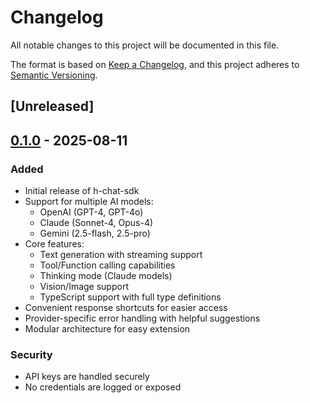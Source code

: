 # Changelog

All notable changes to this project will be documented in this file.

The format is based on [Keep a Changelog](https://keepachangelog.com/en/1.0.0/),
and this project adheres to [Semantic Versioning](https://semver.org/spec/v2.0.0.html).

## [Unreleased]

## [0.1.0] - 2025-08-11

### Added

- Initial release of h-chat-sdk
- Support for multiple AI models:
  - OpenAI (GPT-4, GPT-4o)
  - Claude (Sonnet-4, Opus-4)
  - Gemini (2.5-flash, 2.5-pro)
- Core features:
  - Text generation with streaming support
  - Tool/Function calling capabilities
  - Thinking mode (Claude models)
  - Vision/Image support
  - TypeScript support with full type definitions
- Convenient response shortcuts for easier access
- Provider-specific error handling with helpful suggestions
- Modular architecture for easy extension

### Security

- API keys are handled securely
- No credentials are logged or exposed

[0.1.0]: https://github.com/rewq114/hchat_sdk_node/releases/tag/v0.1.0
